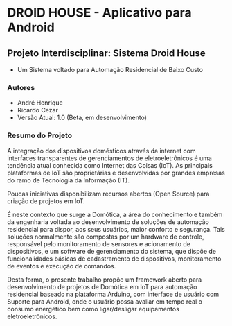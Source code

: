 # DROID HOUSE - Aplicativo para Android #

## Projeto Interdisciplinar: Sistema Droid House ##
* Um Sistema voltado para Automação Residencial de Baixo Custo

### Autores ###
* André Henrique
* Ricardo Cezar
* Versão Atual: 1.0 (Beta, em desenvolvimento)

### Resumo do Projeto ###
A integração dos dispositivos domésticos através da internet com interfaces transparentes de gerenciamentos de eletroeletrônicos é uma tendência atual conhecida como Internet das Coisas (IoT).
As principais plataformas de IoT são proprietárias e desenvolvidas por grandes empresas do ramo de Tecnologia da Informação (IT).

Poucas iniciativas disponibilizam recursos abertos (Open Source) para criação de projetos em IoT.

É neste contexto que surge a Domótica, a área do conhecimento e também da engenharia voltada ao desenvolvimento de soluções de automação residencial para dispor, aos seus usuários, maior conforto e segurança. Tais soluções normalmente são compostas por um hardware de controle, responsável pelo monitoramento de sensores e acionamento de dispositivos, e um software de gerenciamento do sistema, que dispõe de funcionalidades básicas de cadastramento de dispositivos, monitoramento de eventos e execução de comandos.

Desta forma, o presente trabalho propõe um framework aberto para desenvolvimento de projetos de Domótica em IoT para automação residencial baseado na plataforma Arduino, com interface de usuário com Suporte para Android, onde o usuário possa avaliar em tempo real o consumo energético bem como ligar/desligar equipamentos eletroeletrônicos.
